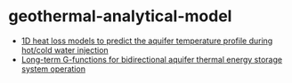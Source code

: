 # geothermal-analytical-model
* [1D heat loss models to predict the aquifer temperature profile during hot/cold water injection](https://github.com/Kecheng-Chen/1d-hlm)
* [Long-term G-functions for bidirectional aquifer thermal energy storage system operation](https://github.com/Kecheng-Chen/gfunction-ates)
